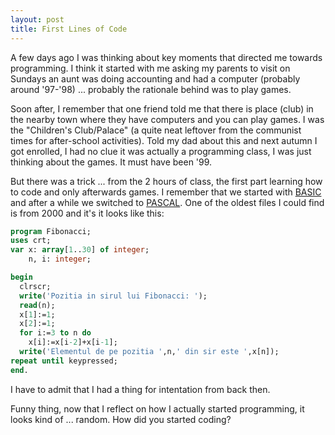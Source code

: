 ```yaml
--- 
layout: post
title: First Lines of Code
---
```


A few days ago I was thinking about key moments that directed me towards programming. I think it started with me asking my parents to visit on Sundays an aunt was doing accounting and had a computer (probably around '97-'98) ... probably the rationale behind was to play games. 

Soon after, I remember that one friend told me that there is place (club) in the nearby town where they have computers and you can play games. I was the "Children's Club/Palace" (a quite neat leftover from the communist times for after-school activities). Told my dad about this and next autumn I got enrolled, I had no clue it was actually a programming class, I was just thinking about the games. It must have been '99. 

But there was a trick ... from the 2 hours of class, the first part learning how to code and only afterwards games. I remember that we started with [BASIC](https://en.wikipedia.org/wiki/BASIC) and after a while we switched to [PASCAL](https://en.wikipedia.org/wiki/Pascal_(programming_language)). One of the oldest files I could find is from 2000 and it's it looks like this: 

```pascal
program Fibonacci;
uses crt;
var x: array[1..30] of integer;
    n, i: integer;

begin
  clrscr;
  write('Pozitia in sirul lui Fibonacci: ');
  read(n);
  x[1]:=1;
  x[2]:=1;
  for i:=3 to n do
    x[i]:=x[i-2]+x[i-1];
  write('Elementul de pe pozitia ',n,' din sir este ',x[n]);
repeat until keypressed;
end.
```

I have to admit that I had a thing for intentation from back then. 

Funny thing, now that I reflect on how I actually started programming, it looks kind of ... random. How did you started coding? 
